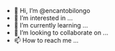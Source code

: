 - 👋 Hi, I’m @encantobilongo
- 👀 I’m interested in ...
- 🌱 I’m currently learning ...
- 💞️ I’m looking to collaborate on ...
- 📫 How to reach me ...

<!---
encantobilongo/encantobilongo is a ✨ special ✨ repository because its `README.md` (this file) appears on your GitHub profile.
You can click the Preview link to take a look at your changes.
--->
